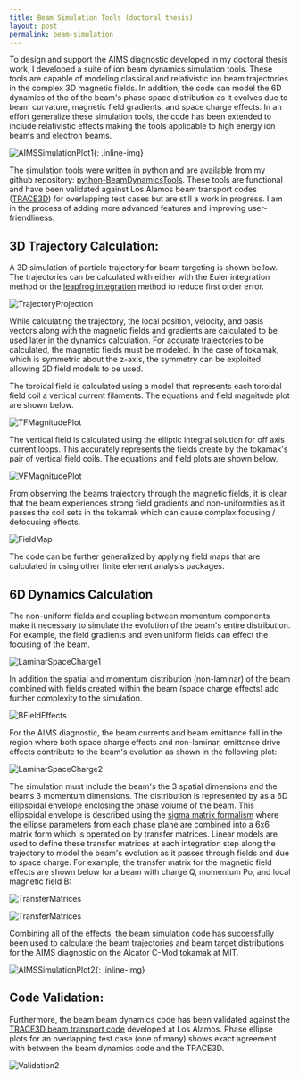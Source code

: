 ```yaml
---
title: Beam Simulation Tools (doctoral thesis)
layout: post
permalink: beam-simulation
---
```


To design and support the AIMS diagnostic developed in my doctoral thesis work, I developed a suite of ion beam dynamics simulation tools.  These tools are capable of modeling classical and relativistic ion beam trajectories in the complex 3D magnetic fields. In addition, the code can model the 6D dynamics of the of the beam's phase space distribution as it evolves due to beam curvature, magnetic field gradients, and space charge effects. In an effort generalize these simulation tools, the code has been extended to include relativistic effects making the tools applicable to high energy ion beams and electron beams. 

![AIMSSimulationPlot1](/images/AIMSSimulationPlot1.png){: .inline-img}

The simulation tools were written in python and are available from my github repository: <a href='https://github.com/hbar/python-BeamDynamicsTools'>python-BeamDynamicsTools</a>. These tools are functional and have been validated against Los Alamos beam transport codes (<a href='http://laacg.lanl.gov/laacg/services/traceman.pdf'>TRACE3D</a>) for overlapping test cases but are still a work in progress.  I am in the process of adding more advanced features and improving user-friendliness. 

3D Trajectory Calculation:
----------------------

A 3D simulation of particle trajectory for beam targeting is shown bellow. The trajectories can be calculated with either with the Euler integration method or the <a href='http://en.wikipedia.org/wiki/Leapfrog_integration'> leapfrog integration</a> method to reduce first order error. 

![TrajectoryProjection](/images/Simulation-TrajectoryProjection.png)

While calculating the trajectory, the local position, velocity, and basis vectors along with the magnetic fields and gradients are calculated to be used later in the dynamics calculation. For accurate trajectories to be calculated, the magnetic fields must be modeled.  In the case of tokamak, which is symmetric about the z-axis, the symmetry can be exploited allowing 2D field models to be used.

The toroidal field is calculated using a model that represents each toroidal field coil a vertical current filaments. The equations and field magnitude plot are shown below. 

![TFMagnitudePlot](/images/Simulation-ToroidalFieldPlot.png)

The vertical field is calculated using the elliptic integral solution for off axis current loops. This accurately represents the fields create by the tokamak's pair of vertical field coils. The equations and field plots are shown below. 

![VFMagnitudePlot](/images/Simulation-VerticalField.png)

From observing the beams trajectory through the magnetic fields, it is clear that the beam experiences strong field gradients and non-uniformities as it passes the coil sets in the tokamak which can cause complex focusing / defocusing effects. 

![FieldMap](/images/Simulation-VerticalToroidalFieldMap.png)

The code can be further generalized by applying field maps that are calculated in using other finite element analysis packages.

6D Dynamics Calculation
-----------------------

The non-uniform fields and coupling between momentum components make it necessary to simulate the evolution of the beam's entire distribution. For example, the field gradients and even uniform fields can effect the focusing of the beam.  

![LaminarSpaceCharge1](/images/Simulation-BFocusing.png)

In addition the spatial and momentum distribution (non-laminar) of the beam combined with fields created within the beam (space charge effects) add further complexity to the simulation.  

![BFieldEffects](/images/Simulation-LaminarVsNonLaminar.png)

For the AIMS diagnostic, the beam currents and beam emittance fall in the region where both space charge effects and non-laminar, emittance drive effects contribute to the beam's evolution as shown in the following plot:

![LaminarSpaceCharge2](/images/Simulation-SpaceChargeVsEmittance.png)

The simulation must include the beam's the 3 spatial dimensions and the beams 3 momentum dimensions. The distribution is represented by as a 6D ellipsoidal envelope enclosing the phase volume of the beam. This ellipsoidal envelope is described using the <a href='http://cas.web.cern.ch/cas/Germany2009/Lectures/PDF-Web/Wolski-3.pdf'>sigma matrix formalism</a> where the ellipse parameters from each phase plane are combined into a 6x6 matrix form which is operated on by transfer matrices. Linear models are used to define these transfer matrices at each integration step along the trajectory to model the beam's evolution as it passes through fields and due to space charge. For example, the transfer matrix for the magnetic field effects are shown below for a beam with charge Q, momentum Po, and local magnetic field B:

![TransferMatrices](/images/Simulation-TransferMatrices.png)

![TransferMatrices](/images/Simulation-TransferMatricesDef1.png)

Combining all of the effects, the beam simulation code has successfully been used to calculate the beam trajectories and beam target distributions for the AIMS diagnostic on the Alcator C-Mod tokamak at MIT.

![AIMSSimulationPlot2](/images/AIMSSimulationPlot2.png){: .inline-img}

Code Validation:
----------------

Furthermore, the beam beam dynamics code has been validated against the <a href='http://laacg.lanl.gov/laacg/services/traceman.pdf'>TRACE3D beam transport code</a> developed at Los Alamos. Phase ellipse plots for an overlapping test case (one of many) shows exact agreement with between the beam dynamics code and the TRACE3D. 

![Validation2](/images/Simulation-Validation2.png)

